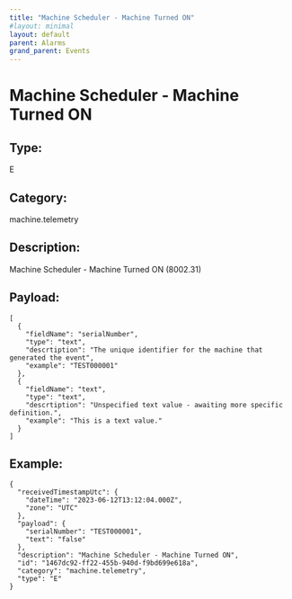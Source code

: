 ```yaml
---
title: "Machine Scheduler - Machine Turned ON"
#layout: minimal
layout: default
parent: Alarms
grand_parent: Events
---
```


# Machine Scheduler - Machine Turned ON

## Type:

E

## Category:

machine.telemetry

## Description: 

Machine Scheduler - Machine Turned ON (8002.31)

## Payload:

```
[
  {
    "fieldName": "serialNumber",
    "type": "text",
    "descrtiption": "The unique identifier for the machine that generated the event",
    "example": "TEST000001"
  },
  {
    "fieldName": "text",
    "type": "text",
    "descrtiption": "Unspecified text value - awaiting more specific definition.",
    "example": "This is a text value."
  }
]
```

## Example:

```
{
  "receivedTimestampUtc": {
    "dateTime": "2023-06-12T13:12:04.000Z",
    "zone": "UTC"
  },
  "payload": {
    "serialNumber": "TEST000001",
    "text": "false"
  },
  "description": "Machine Scheduler - Machine Turned ON",
  "id": "1467dc92-ff22-455b-940d-f9bd699e618a",
  "category": "machine.telemetry",
  "type": "E"
}
```

